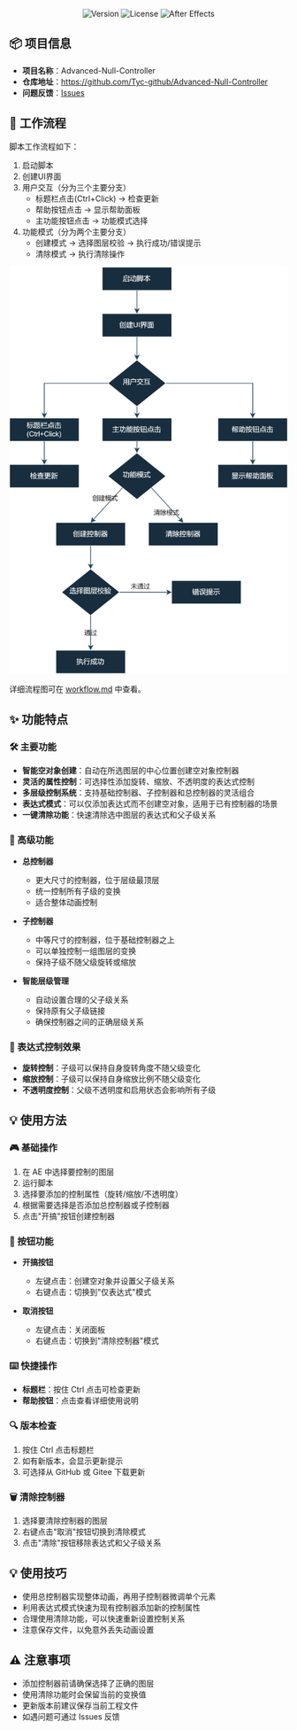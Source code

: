 <div align="center">

![Version](https://img.shields.io/badge/version-2024.03.21-blue.svg)
![License](https://img.shields.io/badge/license-MIT-green.svg)
![After Effects](https://img.shields.io/badge/After%20Effects-CS6%2B-9999FF)

</div>

## 📦 项目信息
- **项目名称**：Advanced-Null-Controller
- **仓库地址**：https://github.com/Tyc-github/Advanced-Null-Controller
- **问题反馈**：[Issues](https://github.com/Tyc-github/Advanced-Null-Controller/issues)

## 🔄 工作流程

脚本工作流程如下：
1. 启动脚本
2. 创建UI界面
3. 用户交互（分为三个主要分支）
   - 标题栏点击(Ctrl+Click) → 检查更新
   - 帮助按钮点击 → 显示帮助面板
   - 主功能按钮点击 → 功能模式选择
4. 功能模式（分为两个主要分支）
   - 创建模式 → 选择图层校验 → 执行成功/错误提示
   - 清除模式 → 执行清除操作

![工作流程图](./assets/Advanced%20Null%20Controller.png)

详细流程图可在 [workflow.md](./assets/workflow.md) 中查看。

## ✨ 功能特点

### 🛠 主要功能
- **智能空对象创建**：自动在所选图层的中心位置创建空对象控制器
- **灵活的属性控制**：可选择性添加旋转、缩放、不透明度的表达式控制
- **多层级控制系统**：支持基础控制器、子控制器和总控制器的灵活组合
- **表达式模式**：可以仅添加表达式而不创建空对象，适用于已有控制器的场景
- **一键清除功能**：快速清除选中图层的表达式和父子级关系

### 🌟 高级功能
- **总控制器**
  - 更大尺寸的控制器，位于层级最顶层
  - 统一控制所有子级的变换
  - 适合整体动画控制

- **子控制器**
  - 中等尺寸的控制器，位于基础控制器之上
  - 可以单独控制一组图层的变换
  - 保持子级不随父级旋转或缩放

- **智能层级管理**
  - 自动设置合理的父子级关系
  - 保持原有父子级链接
  - 确保控制器之间的正确层级关系

### 🎯 表达式控制效果
- **旋转控制**：子级可以保持自身旋转角度不随父级变化
- **缩放控制**：子级可以保持自身缩放比例不随父级变化
- **不透明度控制**：父级不透明度和启用状态会影响所有子级

## 💡 使用方法

### 🎮 基础操作
1. 在 AE 中选择要控制的图层
2. 运行脚本
3. 选择要添加的控制属性（旋转/缩放/不透明度）
4. 根据需要选择是否添加总控制器或子控制器
5. 点击"开搞"按钮创建控制器

### 🔄 按钮功能
- **开搞按钮**
  - 左键点击：创建空对象并设置父子级关系
  - 右键点击：切换到"仅表达式"模式

- **取消按钮**
  - 左键点击：关闭面板
  - 右键点击：切换到"清除控制器"模式

### ⌨️ 快捷操作
- **标题栏**：按住 Ctrl 点击可检查更新
- **帮助按钮**：点击查看详细使用说明

### 🔍 版本检查
1. 按住 Ctrl 点击标题栏
2. 如有新版本，会显示更新提示
3. 可选择从 GitHub 或 Gitee 下载更新

### 🗑️ 清除控制器
1. 选择要清除控制器的图层
2. 右键点击"取消"按钮切换到清除模式
3. 点击"清除"按钮移除表达式和父子级关系

## 💡 使用技巧
- 使用总控制器实现整体动画，再用子控制器微调单个元素
- 利用表达式模式快速为现有控制器添加新的控制属性
- 合理使用清除功能，可以快速重新设置控制关系
- 注意保存文件，以免意外丢失动画设置

## ⚠️ 注意事项
- 添加控制器前请确保选择了正确的图层
- 使用清除功能时会保留当前的变换值
- 更新版本前建议保存当前工程文件
- 如遇问题可通过 Issues 反馈